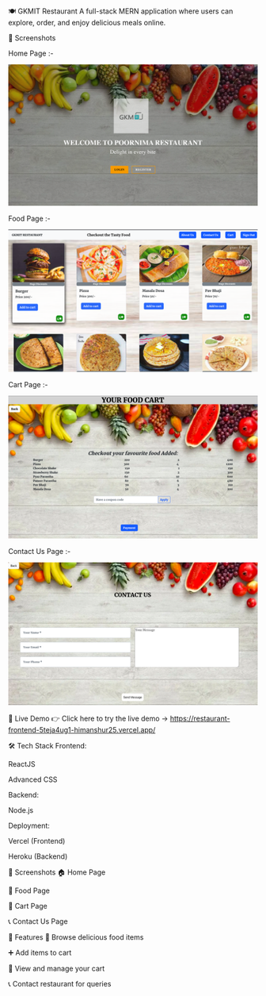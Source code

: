 🍽️ GKMIT Restaurant
A full-stack MERN application where users can explore, order, and enjoy delicious meals online.


📸 Screenshots

Home Page :-

![Home Page](./public/screenshots/Home_Page.png)

Food Page :-

![Food Page](./public/screenshots/Food_Page.png)

Cart Page :-

![Cart Page](./public/screenshots/Cart_Page.png)

Contact Us Page :-

![Contact Page](./public/screenshots/Contact_Page.png)



🚀 Live Demo
👉 Click here to try the live demo -> https://restaurant-frontend-5teja4ug1-himanshur25.vercel.app/

🛠️ Tech Stack
Frontend:

ReactJS

Advanced CSS

Backend:

Node.js

Deployment:

Vercel (Frontend)

Heroku (Backend)

📸 Screenshots
🏠 Home Page


🍔 Food Page


🛒 Cart Page


📞 Contact Us Page


🔑 Features
🍱 Browse delicious food items

➕ Add items to cart

🧾 View and manage your cart

📞 Contact restaurant for queries


